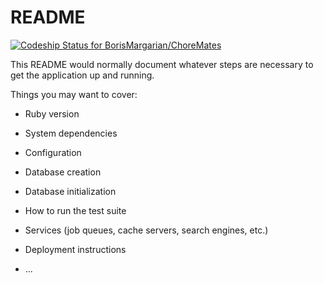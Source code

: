 # README
[![Codeship Status for BorisMargarian/ChoreMates](https://app.codeship.com/projects/0af94010-531c-0137-5019-2a29686d085d/status?branch=master)](https://app.codeship.com/projects/340586)

This README would normally document whatever steps are necessary to get the
application up and running.

Things you may want to cover:

* Ruby version

* System dependencies

* Configuration

* Database creation

* Database initialization

* How to run the test suite

* Services (job queues, cache servers, search engines, etc.)

* Deployment instructions

* ...
